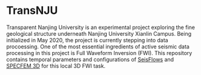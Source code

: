 # TransNJU

Transparent Nanjing University is an experimental project exploring the fine geological structure underneath Nanjing University Xianlin Campus. Being initialized in May 2020, the project is currently stepping into data procoessing. One of the most essential ingredients of active seismic data processing in this project is Full Waveform Inversion (FWI). This repository contains temporal parameters and configurations of [SeisFlows](https://github.com/niyiyu2316/seisflows) and [SPECFEM 3D](https://github.com/geodynamics/specfem3d) for this local 3D FWI task.


